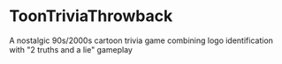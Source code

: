 # ToonTriviaThrowback
A nostalgic 90s/2000s cartoon trivia game combining logo identification with "2 truths and a lie" gameplay

